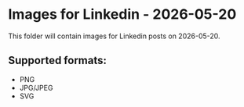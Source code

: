 # Images for Linkedin - 2026-05-20

This folder will contain images for Linkedin posts on 2026-05-20.

## Supported formats:
- PNG
- JPG/JPEG
- SVG
